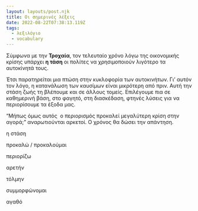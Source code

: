 ```yaml
---
layout: layouts/post.njk
title: Οι σημερινές λέξεις
date: 2022-08-22T07:38:13.119Z
tags:
  - λεξιλόγιο
  - vocabulary
---
```

Σύμφωνα με την **Τροχαία**, τον τελευταίο χρόνο λόγω της οικονομικής κρίσης υπάρχει **η τάση** οι πολίτες να χρησιμοποιούν λιγότερο τα αυτοκίνητά τους.

Έτσι παρατηρείται μια πτώση στην κυκλοφορία των αυτοκινήτων. Γι’ αυτόν τον λόγο, η κατανάλωση των καυσίμων είναι μικρότερη από πριν. Αυτή την στάση ζωής τη βλέπουμε και σε άλλους τομείς. Επιλέγουμε πια σε καθημερινή βάση, στο φαγητό, στη διασκέδαση, φτηνές λύσεις για να περιορίσουμε τα έξοδα μας.

“Μήπως όμως αυτός  ο περιορισμός προκαλεί μεγαλύτερη κρίση στην αγορά;” αναρωτιούνται αρκετοί. Ο χρόνος θα δώσει την απάντηση.



η στάση

προκαλώ / προκαλούμαι

περιορίζω

αρετήν

τόλμην

συμμορφώνομαι

αγαθό